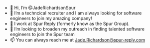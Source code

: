 - 👋 Hi, I’m @JadeRichardsonSpur
- 👀 I’m a techncical recruiter and I am always looking for software engineers to join my amazing company!
- 🌱 I work at Spur Reply (formerly know as the Spur Group).
- 💞️ I’m looking to broaden my outreach in finding talented software engineers to join the Spur team
- 📫 You can always reach me at Jade.Richardson@spur-reply.com

<!---
JadeRichardsonSpur/JadeRichardsonSpur is a ✨ special ✨ repository because its `README.md` (this file) appears on your GitHub profile.
You can click the Preview link to take a look at your changes.
--->
